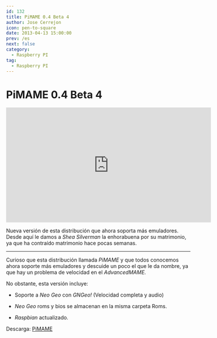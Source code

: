 ```yaml
---
id: 132
title: PiMAME 0.4 Beta 4
author: Jose Cerrejon
icon: pen-to-square
date: 2013-04-13 15:00:00
prev: /es
next: false
category:
  - Raspberry PI
tag:
  - Raspberry PI
---
```


# PiMAME 0.4 Beta 4

<iframe width="560" height="315" src="http://www.youtube.com/embed/xyj-a1OqA-w" frameborder="0" allowfullscreen></iframe>

Nueva versión de esta distribución que ahora soporta más emuladores. Desde aquí le damos a *Shea Silverman* la enhorabuena por su matrimonio, ya que ha contraído matrimonio hace pocas semanas.

- - -
Curioso que esta distribución llamada *PiMAME* y que todos conocemos ahora soporte más emuladores y descuide un poco el que le da nombre, ya que hay un problema de velocidad en el *AdvancedMAME.*

No obstante, esta versión incluye:

* Soporte a *Neo Geo* con *GNGeo!* (Velocidad completa y audio)

* *Neo Geo* roms y bios se almacenan en la misma carpeta Roms.

* *Raspbian* actualizado.

Descarga: [PiMAME](http://blog.sheasilverman.com/pimame-raspberry-pi-os-download/)
